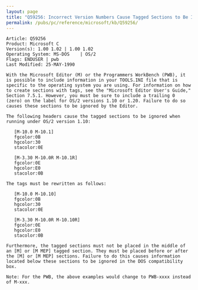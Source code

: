 ```yaml
---
layout: page
title: "Q59256: Incorrect Version Numbers Cause Tagged Sections to Be Ignored"
permalink: /pubs/pc/reference/microsoft/kb/Q59256/
---
```


	Article: Q59256
	Product: Microsoft C
	Version(s): 1.00 1.02 | 1.00 1.02
	Operating System: MS-DOS    | OS/2
	Flags: ENDUSER | pwb
	Last Modified: 25-MAY-1990
	
	With the Microsoft Editor (M) or the Programmers WorkBench (PWB), it
	is possible to include information in your TOOLS.INI file that is
	specific to the operating system you are using. For information on how
	to create sections with tags, see the "Microsoft Editor User's Guide,"
	Section 7.5.1. However, you must be sure to include a trailing 0
	(zero) on the label for OS/2 versions 1.10 or 1.20. Failure to do so
	causes these sections to be ignored by the Editor.
	
	The following headers cause the tagged sections to be ignored when
	running under OS/2 version 1.10:
	
	   [M-10.0 M-10.1]
	   fgcolor:0B
	   hgcolor:30
	   stacolor:0E
	
	   [M-3.30 M-10.0R M-10.1R]
	   fgcolor:0E
	   hgcolor:E0
	   stacolor:0B
	
	The tags must be rewritten as follows:
	
	   [M-10.0 M-10.10]
	   fgcolor:0B
	   hgcolor:30
	   stacolor:0E
	
	   [M-3.30 M-10.0R M-10.10R]
	   fgcolor:0E
	   hgcolor:E0
	   stacolor:0B
	
	Furthermore, the tagged sections must not be placed in the middle of
	an [M] or [M MEP] tagged section. They must be placed before or after
	the [M] or [M MEP] sections. Failure to do this causes information
	located below these sections to be ignored in the DOS compatibility
	box.
	
	Note: For the PWB, the above examples would change to PWB-xxxx instead
	of M-xxx.
